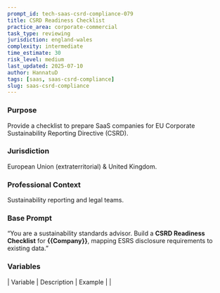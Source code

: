 ```yaml
---
prompt_id: tech-saas-csrd-compliance-079
title: CSRD Readiness Checklist
practice_area: corporate-commercial
task_type: reviewing
jurisdiction: england-wales
complexity: intermediate
time_estimate: 30
risk_level: medium
last_updated: 2025-07-10
author: HannatuD
tags: [saas, saas-csrd-compliance]
slug: saas-csrd-compliance
---
```


### Purpose  
Provide a checklist to prepare SaaS companies for EU Corporate Sustainability Reporting Directive (CSRD).

### Jurisdiction  
European Union (extraterritorial) & United Kingdom.

### Professional Context  
Sustainability reporting and legal teams.

### Base Prompt  
“You are a sustainability standards advisor. Build a **CSRD Readiness Checklist** for **{{Company}}**, mapping ESRS disclosure requirements to existing data.”

### Variables  
| Variable | Description | Example |
|
